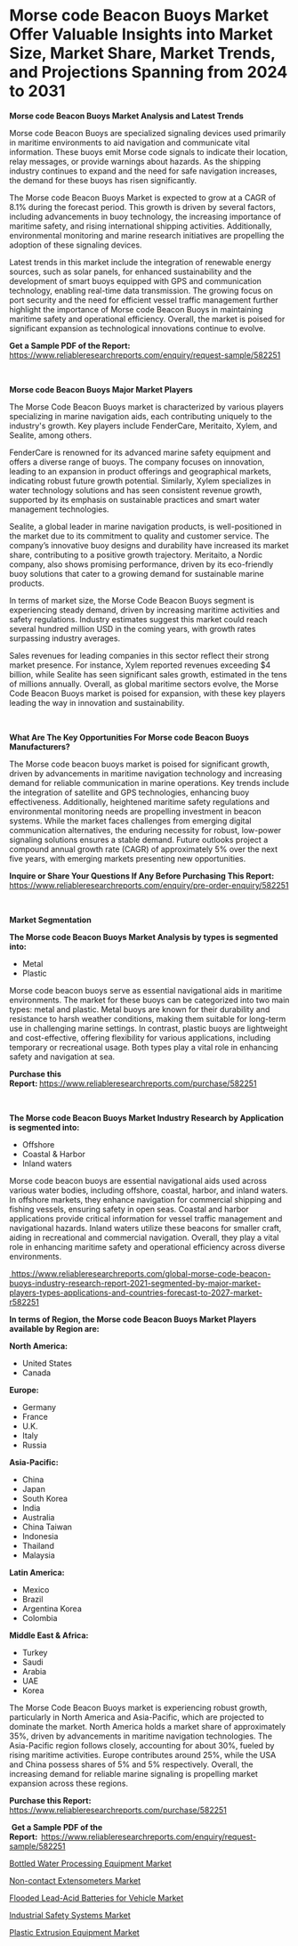 <p><h1>Morse code Beacon Buoys Market Offer Valuable Insights into Market Size, Market Share, Market Trends, and Projections Spanning from 2024 to 2031</h1></p><p><strong>Morse code Beacon Buoys Market Analysis and Latest Trends</strong></p>
<p><p>Morse code Beacon Buoys are specialized signaling devices used primarily in maritime environments to aid navigation and communicate vital information. These buoys emit Morse code signals to indicate their location, relay messages, or provide warnings about hazards. As the shipping industry continues to expand and the need for safe navigation increases, the demand for these buoys has risen significantly.</p><p>The Morse code Beacon Buoys Market is expected to grow at a CAGR of 8.1% during the forecast period. This growth is driven by several factors, including advancements in buoy technology, the increasing importance of maritime safety, and rising international shipping activities. Additionally, environmental monitoring and marine research initiatives are propelling the adoption of these signaling devices.</p><p>Latest trends in this market include the integration of renewable energy sources, such as solar panels, for enhanced sustainability and the development of smart buoys equipped with GPS and communication technology, enabling real-time data transmission. The growing focus on port security and the need for efficient vessel traffic management further highlight the importance of Morse code Beacon Buoys in maintaining maritime safety and operational efficiency. Overall, the market is poised for significant expansion as technological innovations continue to evolve.</p></p>
<p><strong>Get a Sample PDF of the Report:&nbsp;</strong> <a href="https://www.reliableresearchreports.com/enquiry/request-sample/582251?utm_campaign=13&utm_medium=2&utm_source=Github&utm_content=ia&utm_term=16122024&utm_id=morse-code-beacon-buoys">https://www.reliableresearchreports.com/enquiry/request-sample/582251</a></p>
<p>&nbsp;</p>
<p><strong>Morse code Beacon Buoys Major Market Players</strong></p>
<p><p>The Morse Code Beacon Buoys market is characterized by various players specializing in marine navigation aids, each contributing uniquely to the industry's growth. Key players include FenderCare, Meritaito, Xylem, and Sealite, among others.</p><p>FenderCare is renowned for its advanced marine safety equipment and offers a diverse range of buoys. The company focuses on innovation, leading to an expansion in product offerings and geographical markets, indicating robust future growth potential. Similarly, Xylem specializes in water technology solutions and has seen consistent revenue growth, supported by its emphasis on sustainable practices and smart water management technologies.</p><p>Sealite, a global leader in marine navigation products, is well-positioned in the market due to its commitment to quality and customer service. The company’s innovative buoy designs and durability have increased its market share, contributing to a positive growth trajectory. Meritaito, a Nordic company, also shows promising performance, driven by its eco-friendly buoy solutions that cater to a growing demand for sustainable marine products.</p><p>In terms of market size, the Morse Code Beacon Buoys segment is experiencing steady demand, driven by increasing maritime activities and safety regulations. Industry estimates suggest this market could reach several hundred million USD in the coming years, with growth rates surpassing industry averages.</p><p>Sales revenues for leading companies in this sector reflect their strong market presence. For instance, Xylem reported revenues exceeding $4 billion, while Sealite has seen significant sales growth, estimated in the tens of millions annually. Overall, as global maritime sectors evolve, the Morse Code Beacon Buoys market is poised for expansion, with these key players leading the way in innovation and sustainability.</p></p>
<p>&nbsp;</p>
<p><strong>What Are The Key Opportunities For Morse code Beacon Buoys Manufacturers?</strong></p>
<p><p>The Morse code beacon buoys market is poised for significant growth, driven by advancements in maritime navigation technology and increasing demand for reliable communication in marine operations. Key trends include the integration of satellite and GPS technologies, enhancing buoy effectiveness. Additionally, heightened maritime safety regulations and environmental monitoring needs are propelling investment in beacon systems. While the market faces challenges from emerging digital communication alternatives, the enduring necessity for robust, low-power signaling solutions ensures a stable demand. Future outlooks project a compound annual growth rate (CAGR) of approximately 5% over the next five years, with emerging markets presenting new opportunities.</p></p>
<p><strong>Inquire or Share Your Questions If Any Before Purchasing This Report:</strong> <a href="https://www.reliableresearchreports.com/enquiry/pre-order-enquiry/582251?utm_campaign=13&utm_medium=2&utm_source=Github&utm_content=ia&utm_term=16122024&utm_id=morse-code-beacon-buoys">https://www.reliableresearchreports.com/enquiry/pre-order-enquiry/582251</a></p>
<p>&nbsp;</p>
<p><strong>Market Segmentation</strong></p>
<p><strong>The Morse code Beacon Buoys Market Analysis by types is segmented into:</strong></p>
<p><ul><li>Metal</li><li>Plastic</li></ul></p>
<p><p>Morse code beacon buoys serve as essential navigational aids in maritime environments. The market for these buoys can be categorized into two main types: metal and plastic. Metal buoys are known for their durability and resistance to harsh weather conditions, making them suitable for long-term use in challenging marine settings. In contrast, plastic buoys are lightweight and cost-effective, offering flexibility for various applications, including temporary or recreational usage. Both types play a vital role in enhancing safety and navigation at sea.</p></p>
<p><strong>Purchase this Report:&nbsp;</strong><a href="https://www.reliableresearchreports.com/purchase/582251?utm_campaign=13&utm_medium=2&utm_source=Github&utm_content=ia&utm_term=16122024&utm_id=morse-code-beacon-buoys">https://www.reliableresearchreports.com/purchase/582251</a></p>
<p>&nbsp;</p>
<p><strong>The Morse code Beacon Buoys Market Industry Research by Application is segmented into:</strong></p>
<p><ul><li>Offshore</li><li>Coastal & Harbor</li><li>Inland waters</li></ul></p>
<p><p>Morse code beacon buoys are essential navigational aids used across various water bodies, including offshore, coastal, harbor, and inland waters. In offshore markets, they enhance navigation for commercial shipping and fishing vessels, ensuring safety in open seas. Coastal and harbor applications provide critical information for vessel traffic management and navigational hazards. Inland waters utilize these beacons for smaller craft, aiding in recreational and commercial navigation. Overall, they play a vital role in enhancing maritime safety and operational efficiency across diverse environments.</p></p>
<p><a href="https://www.reliableresearchreports.com/global-morse-code-beacon-buoys-industry-research-report-2021-segmented-by-major-market-players-types-applications-and-countries-forecast-to-2027-market-r582251?utm_campaign=13&utm_medium=2&utm_source=Github&utm_content=ia&utm_term=16122024&utm_id=morse-code-beacon-buoys">&nbsp;https://www.reliableresearchreports.com/global-morse-code-beacon-buoys-industry-research-report-2021-segmented-by-major-market-players-types-applications-and-countries-forecast-to-2027-market-r582251</a></p>
<p><strong>In terms of Region, the Morse code Beacon Buoys Market Players available by Region are:</strong></p>
<p>
    <p> <strong> North America: </strong>
        <ul>
            <li>United States</li>
            <li>Canada</li>
        </ul>
        </p> 
    <p> <strong> Europe: </strong>
        <ul>
            <li>Germany</li>
            <li>France</li>
            <li>U.K.</li>
            <li>Italy</li>
            <li>Russia</li>
        </ul>
        </p> 
    <p> <strong> Asia-Pacific: </strong>
        <ul>
            <li>China</li>
            <li>Japan</li>
            <li>South Korea</li>
            <li>India</li>
            <li>Australia</li>
            <li>China Taiwan</li>
            <li>Indonesia</li>
            <li>Thailand</li>
            <li>Malaysia</li>
        </ul>
        </p> 
    <p> <strong> Latin America: </strong>
        <ul>
            <li>Mexico</li>
            <li>Brazil</li>
            <li>Argentina Korea</li>
            <li>Colombia</li>
        </ul>
        </p> 
    <p> <strong> Middle East & Africa: </strong>
        <ul>
            <li>Turkey</li>
            <li>Saudi</li>
            <li>Arabia</li>
            <li>UAE</li>
            <li>Korea</li>
        </ul>
    </p>
    </p>
<p><p>The Morse Code Beacon Buoys market is experiencing robust growth, particularly in North America and Asia-Pacific, which are projected to dominate the market. North America holds a market share of approximately 35%, driven by advancements in maritime navigation technologies. The Asia-Pacific region follows closely, accounting for about 30%, fueled by rising maritime activities. Europe contributes around 25%, while the USA and China possess shares of 5% and 5% respectively. Overall, the increasing demand for reliable marine signaling is propelling market expansion across these regions.</p></p>
<p><strong>Purchase this Report: </strong><a href="https://www.reliableresearchreports.com/purchase/582251?utm_campaign=13&utm_medium=2&utm_source=Github&utm_content=ia&utm_term=16122024&utm_id=morse-code-beacon-buoys">https://www.reliableresearchreports.com/purchase/582251</a></p>
<p>&nbsp;<strong>Get a Sample PDF of the Report:&nbsp;&nbsp;</strong><a href="https://www.reliableresearchreports.com/enquiry/request-sample/582251?utm_campaign=13&utm_medium=2&utm_source=Github&utm_content=ia&utm_term=16122024&utm_id=morse-code-beacon-buoys">https://www.reliableresearchreports.com/enquiry/request-sample/582251</a></p>
<p><strong></strong></p>
<p><p><a href="https://www.linkedin.com/pulse/comprehensive-bottled-water-processing-equipment-market-report-5rwoe?utm_campaign=13&utm_medium=2&utm_source=Github&utm_content=ia&utm_term=16122024&utm_id=morse-code-beacon-buoys">Bottled Water Processing Equipment Market</a></p><p><a href="https://github.com/ChiragRP21/Market-Research-Report-List-6/blob/main/non-contact-extensometers-market.md?utm_campaign=13&utm_medium=2&utm_source=Github&utm_content=ia&utm_term=16122024&utm_id=morse-code-beacon-buoys">Non-contact Extensometers Market</a></p><p><a href="https://github.com/JakirUddin511/Market-Research-Report-List-1/blob/main/flooded-lead-acid-batteries-for-vehicle-market.md?utm_campaign=13&utm_medium=2&utm_source=Github&utm_content=ia&utm_term=16122024&utm_id=morse-code-beacon-buoys">Flooded Lead-Acid Batteries for Vehicle Market</a></p><p><a href="https://www.linkedin.com/pulse/comprehensive-analysis-industrial-safety-systems-market-share-owwbe?utm_campaign=13&utm_medium=2&utm_source=Github&utm_content=ia&utm_term=16122024&utm_id=morse-code-beacon-buoys">Industrial Safety Systems Market</a></p><p><a href="https://www.linkedin.com/pulse/plastic-extrusion-equipment-market-trend-analysis-highlights-0pvke?utm_campaign=13&utm_medium=2&utm_source=Github&utm_content=ia&utm_term=16122024&utm_id=morse-code-beacon-buoys">Plastic Extrusion Equipment Market</a></p></p>